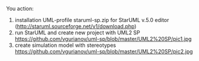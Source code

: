You action:

1. installation UML-profile staruml-sp.zip for StarUML v.5.0 editor (http://staruml.sourceforge.net/v1/download.php)
2. run StarUML and create new project with UML2 SP
https://github.com/vgurianov/uml-sp/blob/master/UML2%20SP/pic1.jpg
3. create simulation model with stereotypes
https://github.com/vgurianov/uml-sp/blob/master/UML2%20SP/pic2.jpg
